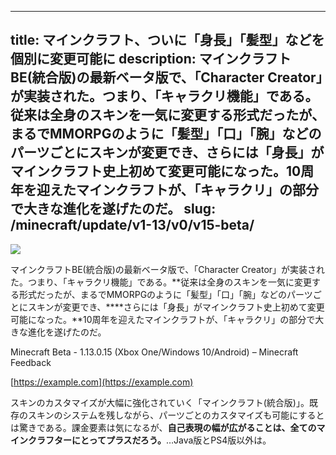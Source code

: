 
---
title: マインクラフト、ついに「身長」「髪型」などを個別に変更可能に
description: マインクラフトBE(統合版)の最新ベータ版で、「Character Creator」が実装された。つまり、「キャラクリ機能」である。従来は全身のスキンを一気に変更する形式だったが、まるでMMORPGのように「髪型」「口」「腕」などのパーツごとにスキンが変更でき、さらには「身長」がマインクラフト史上初めて変更可能になった。10周年を迎えたマインクラフトが、「キャラクリ」の部分で大きな進化を遂げたのだ。
slug: /minecraft/update/v1-13/v0/v15-beta/
---

![](https://cdn-ak.f.st-hatena.com/images/fotolife/s/sasigume/20210208/20210208121036.jpg)

マインクラフトBE(統合版)の最新ベータ版で、「Character Creator」が実装された。つまり、「キャラクリ機能」である。**従来は全身のスキンを一気に変更する形式だったが、まるでMMORPGのように「髪型」「口」「腕」などのパーツごとにスキンが変更でき、****さらには「身長」がマインクラフト史上初めて変更可能になった。**10周年を迎えたマインクラフトが、「キャラクリ」の部分で大きな進化を遂げたのだ。

Minecraft Beta - 1.13.0.15 (Xbox One/Windows 10/Android) – Minecraft Feedback

[https://example.com](https://example.com)

スキンのカスタマイズが大幅に強化されていく「マインクラフト(統合版)」。既存のスキンのシステムを残しながら、パーツごとのカスタマイズも可能にするとは驚きである。課金要素は気になるが、**自己表現の幅が広がることは、全てのマインクラフターにとってプラスだろう。**…Java版とPS4版以外は。
